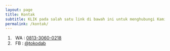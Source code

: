 ```yaml
---
layout: page
title: Kontak
subtitle: KLIK pada salah satu link di bawah ini untuk menghubungi Kami
permalink: /kontak/
---
```


<ol class="mt3">
	<li><i class="fa fa-whatsapp fa-lg green" aria-hidden="true"></i>&nbsp; WA : <a href="https://api.whatsapp.com/send?phone=6281330600218&amp;text=Halo%20tokodab.com" id="klik-pesan">0813-3060-0218</a></li>
	<li><i class="fa fa-facebook-square fa-lg blue" aria-hidden="true"></i>&nbsp; FB : <a href="https://m.me/tokodab" id="klik-pesan">@tokodab</a></li>
</ol>
